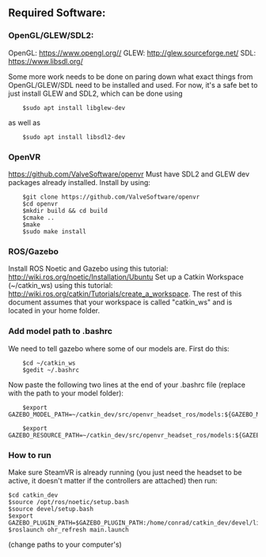 ## Required Software:

### OpenGL/GLEW/SDL2:

OpenGL: https://www.opengl.org//
GLEW: http://glew.sourceforge.net/
SDL: https://www.libsdl.org/

Some more work needs to be done on paring down what exact things from OpenGL/GLEW/SDL need to be installed and used. For now, it's a safe bet to just install GLEW and SDL2, which can be done using

		$sudo apt install libglew-dev
	
as well as

		$sudo apt install libsdl2-dev

### OpenVR

https://github.com/ValveSoftware/openvr
Must have SDL2 and GLEW dev packages already installed.
Install by using:

		$git clone https://github.com/ValveSoftware/openvr
		$cd openvr
		$mkdir build && cd build
		$cmake ..
		$make
		$sudo make install
		
### ROS/Gazebo

Install ROS Noetic and Gazebo using this tutorial: http://wiki.ros.org/noetic/Installation/Ubuntu
Set up a Catkin Workspace (~/catkin_ws) using this tutorial: http://wiki.ros.org/catkin/Tutorials/create_a_workspace. The rest of this document assumes that your workspace is called "catkin_ws" and is located in your home folder.

### Add model path to .bashrc

We need to tell gazebo where some of our models are. First do this:
		
		$cd ~/catkin_ws
		$gedit ~/.bashrc

Now paste the following two lines at the end of your .bashrc file (replace with the path to your model folder):

		$export GAZEBO_MODEL_PATH=~/catkin_dev/src/openvr_headset_ros/models:${GAZEBO_MODEL_PATH}
		
		$export GAZEBO_RESOURCE_PATH=~/catkin_dev/src/openvr_headset_ros/models:${GAZEBO_RESOURCE_PATH}

### How to run

Make sure SteamVR is already running (you just need the headset to be active, it doesn't matter if the controllers are attached)
then run:

	$cd catkin_dev
	$source /opt/ros/noetic/setup.bash
	$source devel/setup.bash
	$export GAZEBO_PLUGIN_PATH=$GAZEBO_PLUGIN_PATH:/home/conrad/catkin_dev/devel/lib
	$roslaunch ohr_refresh main.launch

(change paths to your computer's)
